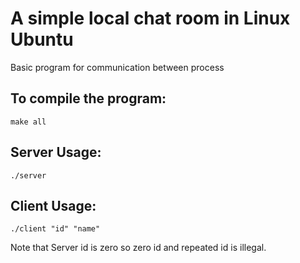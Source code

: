 # A simple local chat room in Linux Ubuntu
Basic program for communication between process

## To compile the program:
```shell
make all
```

## Server Usage:
```shell
./server
```

## Client Usage:
```shell
./client "id" "name"
```
Note that Server id is zero
so zero id and repeated id is illegal.
